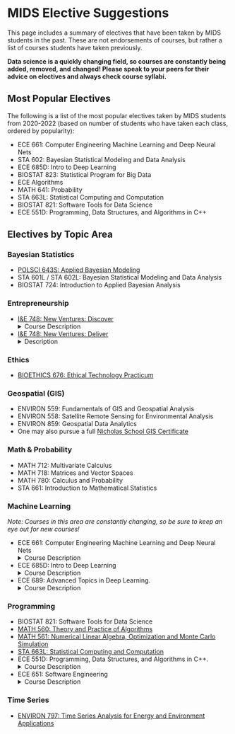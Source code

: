 # MIDS Elective Suggestions

This page includes a summary of electives that have been taken by MIDS students in the past. These are not endorsements of courses, but rather a list of courses students have taken previously.

**Data science is a quickly changing field, so courses are constantly being added, removed, and changed! Please speak to your peers for their advice on electives and always check course syllabi.**

## Most Popular Electives

The following is a list of the most popular electives taken by MIDS students from 2020-2022 (based on number of students who have taken each class, ordered by popularity):

- ECE 661: Computer Engineering Machine Learning and Deep Neural Nets
- STA 602: Bayesian Statistical Modeling and Data Analysis
- ECE 685D: Intro to Deep Learning
- BIOSTAT 823: Statistical Program for Big Data
- ECE Algorithms
- MATH 641: Probability
- STA 663L: Statistical Computing and Computation
- BIOSTAT 821: Software Tools for Data Science
- ECE 551D: Programming, Data Structures, and Algorithms in C++

## Electives by Topic Area

### Bayesian Statistics

- [POLSCI 643S: Applied Bayesian Modeling](https://polisci.duke.edu/courses/applied-bayesian-modeling)
- STA 601L / STA 602L: Bayesian Statistical Modeling and Data Analysis
- BIOSTAT 724: Introduction to Applied Bayesian Analysis

### Entrepreneurship

- [I&E 748: New Ventures: Discover](https://entrepreneurship.duke.edu/courses-certificates/graduate-professional-courses/) <details><summary>Course Description</summary>
This course is designed to lead you to a eureka moment by teaching you how to explore the world around you for problems worth solving. Instead of jumping directly into problem solving and solution development—which can often be wasteful without a clear understanding of a given market and customer need—this course focuses on research, exploration, and discovery. It asks students to set aside pre-conceived notions, avoiding some of their own blind spots, in order to do the necessary work of collecting data about market and learning to assess it as objectively as possible. This course is ideal for anyone who wants to excel at finding white space for new innovation and entrepreneurial action.</details>
- [I&E 748: New Ventures: Deliver](https://entrepreneurship.duke.edu/courses-certificates/graduate-professional-courses/) <details><summary>Description</summary>
Did your idea pass muster in New Ventures Develop? Do you have early revenue or evidence of product market fit and want to continue to refine your go to market strategy? New Ventures Deliver is the ideal course for serious entrepreneurs ready to push themselves to take the leap. In this course you will continue to test core hypothesis while you develop a milestone driven plan for go-to-market, sales, staffing, and fundraising.</details>

### Ethics

- [BIOETHICS 676: Ethical Technology Practicum](https://scienceandsociety.duke.edu/science-technology-ethics-and-leadership-practicum/)

### Geospatial (GIS)

- ENVIRON 559: Fundamentals of GIS and Geospatial Analysis
- ENVIRON 558: Satellite Remote Sensing for Environmental Analysis
- ENVIRON 859: Geospatial Data Analytics
- One may also pursue a full [Nicholas School GIS Certificate](https://nicholas.duke.edu/academics/certificate-programs/geospatial-analysis-certificate-program)

### Math & Probability

- MATH 712: Multivariate Calculus
- MATH 718: Matrices and Vector Spaces
- MATH 780: Calculus and Probability
- STA 661: Introduction to Mathematical Statistics

### Machine Learning

*Note: Courses in this area are *constantly* changing, so be sure to keep an eye out for new courses!*

- ECE 661: Computer Engineering Machine Learning and Deep Neural Nets<details><summary>Course Description</summary>This course examines various computer engineering methods commonly performed in developing machine learning and deep neural network models. The focus of the course is on how to improve the training and inference performance in terms of model accuracy, size, runtime, etc. Techniques that are widely investigated and adopted in industrial companies and academic communities will be discussed and practiced. Programming practices on these techniques are designed with heavy utilization of the PyTorch package. Prerequisites: Computer Science 201 or ECE 551D or ECE 751D. Instructors: Y. Chen or H. Li</details>
- ECE 685D: Intro to Deep Learning <details><summary>Course Description</summary>Provides an introduction to the machine learning technique called deep learning or deep neural networks. A focus will be the mathematical formulations of deep networks and an explanation of how these networks can be structured and 'learned' from big data. Discussion section covers practical applications, programming, and modern implementation practices. Example code and assignments will be given in Python with heavy utilization of PyTorch (or Tensorflow) package. The course and a project will cover various applications including image classification, text analysis, object detection, etc. Prerequisite: ECE 580, ECE 681, ECE 682D, Statistical Science 561D, or Computer Science 571D. Instructor: Tarokh </details>
- ECE 689: Advanced Topics in Deep Learning.  <details><summary>Course Description</summary>Focus on advanced topics in deep learning, particularly methodological methods. This includes discriminative models (e.g., infinite/infinitesimal/physics-informed neural networks), generative models (normalizing flows, graphical models, Bayesian Neural Networks, non-parametric approaches), and topics on inference (e.g., exact and approximate inference methods). Assignments will provide an opportunity to implement techniques. Instructor: Tarokh </details>

### Programming

- BIOSTAT 821: Software Tools for Data Science
- [MATH 560: Theory and Practice of Algorithms](https://math.duke.edu/courses/theory-and-practice-algorithms)
- [MATH 561: Numerical Linear Algebra, Optimization and Monte Carlo Simulation](https://math.duke.edu/math-561-syllabus)
- [STA 663L: Statistical Computing and Computation](https://stat.duke.edu/courses/statistical-computing-and-computation-0)
- ECE 551D: Programming, Data Structures, and Algorithms in C++. <details><summary>Course Description</summary>Students learn to program in C and C++ with coverage of data structures (linked lists, binary trees, hash tables, graphs), Abstract Data Types (Stacks, Queues, Maps, Sets), and algorithms (sorting, graph search, minimal spanning tree). Efficiency of these structures and algorithms is compared via Big-O analysis. Brief coverage of concurrent (multi-threaded) programming. Emphasis is placed on defensive coding, and use of standard UNIX development tools in preparation for students' entry into real world software development jobs. Not open to undergraduates. Instructors: Hilton, Lipp, Pastorino, or Younes</summary>
- ECE 651: Software Engineering <details><summary>Course Description</summary>Teaches students about all steps of the software development lifecycle: requirements definition, design, development, testing, and maintenance. The course assumes students are skilled object-oriented programmers from prior courses, but will include a rapid introduction to Java. Students complete team-based semester-long software project which will progress through all phases of the software lifecycle. Prerequisite: Electrical and Computer Engineering 551D or 751D. Instructors: Derby, Hilton, Noyce, Pastorino, or Rahbar</summary>

### Time Series

- [ENVIRON 797: Time Series Analysis for Energy and Environment Applications](https://env797.github.io/_pages/syllabus/)
